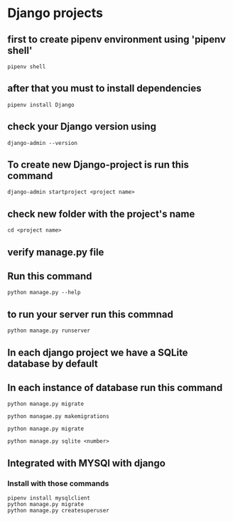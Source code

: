 # Django projects


## first to create pipenv environment using 'pipenv shell' 

    pipenv shell

## after that you must to install dependencies 

    pipenv install Django

## check your Django version using

    django-admin --version

## To create new Django-project is run this command

    django-admin startproject <project name>

## check new folder with the project's name

    cd <project name>

## verify manage.py file
## Run this command

    python manage.py --help

## to run your server run this commnad

    python manage.py runserver

## In each django project we have a SQLite database by default


## In each instance of database run this command

    python manage.py migrate

    python managae.py makemigrations

    python manage.py migrate

    python manage.py sqlite <number>


## Integrated with MYSQl with django
### Install with those commands

    pipenv install mysqlclient
    python manage.py migrate
    python manage.py createsuperuser

